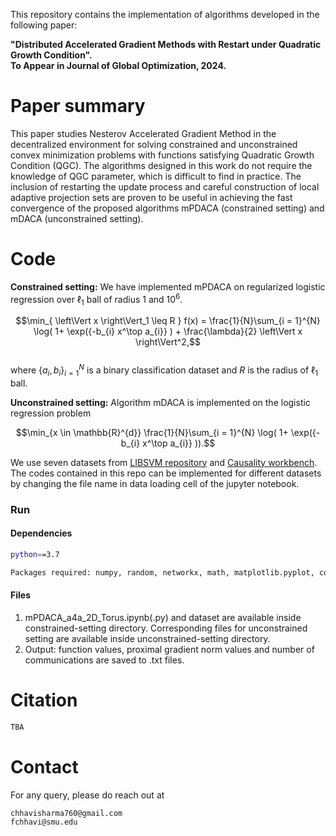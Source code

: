 This repository contains the implementation of algorithms developed in the following paper:

**"Distributed Accelerated Gradient Methods with Restart under Quadratic Growth Condition". \
To Appear in Journal of Global Optimization, 2024.**
# Paper summary
This paper studies Nesterov Accelerated Gradient Method in the decentralized environment for solving constrained and unconstrained convex minimization problems with functions satisfying Quadratic Growth Condition (QGC). The algorithms designed in this work do not require the knowledge of QGC parameter, which is difficult to find in practice. The inclusion of restarting the update process and careful construction of local adaptive projection sets are proven to be useful in achieving the fast convergence of the proposed algorithms mPDACA (constrained setting) and mDACA (unconstrained setting).

# Code
**Constrained setting:** We have implemented mPDACA on regularized logistic regression over $\ell_1$ ball of radius 1 and $10^6$.

$$\min_{ \left\Vert x \right\Vert_1 \leq R } f(x) = \frac{1}{N}\sum_{i = 1}^{N} \log( 1+ \exp({-b_{i} x^\top a_{i}} ) + \frac{\lambda}{2}  \left\Vert x \right\Vert^2,$$\
where $\left\lbrace a_{i},b_{i}\right\rbrace_{i=1}^N$ is a binary classification dataset and $R$ is the radius of $\ell_1$ ball.

**Unconstrained setting:** Algorithm mDACA is implemented on the logistic regression problem

$$\min_{x \in \mathbb{R}^{d}} \frac{1}{N}\sum_{i = 1}^{N} \log( 1+ \exp({-b_{i}  x^\top a_{i}} )).$$

We use seven datasets from [LIBSVM repository](https://www.csie.ntu.edu.tw/~cjlin/libsvmtools/datasets/binary.html) and [Causality workbench](https://www.causality.inf.ethz.ch/data/SIDO.html). The codes contained in this repo can be implemented for different datasets by changing the file name in data loading cell of the jupyter notebook.

### Run
#### Dependencies 
```bash
python==3.7
```
```bash
Packages required: numpy, random, networkx, math, matplotlib.pyplot, complete_bipartite_graph, linalg, csv, sklearn.utils
```
#### Files
 1. mPDACA_a4a_2D_Torus.ipynb(.py) and dataset are available inside constrained-setting directory. Corresponding files for unconstrained setting are available inside unconstrained-setting directory.
3. Output: function values, proximal gradient norm values and number of communications are saved to .txt files.

# Citation
```bash
TBA
```
# Contact
For any query, please do reach out at
```bash
chhavisharma760@gmail.com
fchhavi@smu.edu
```
